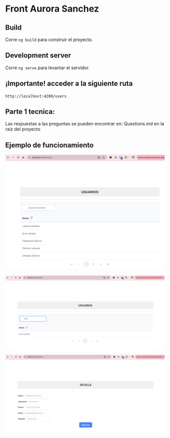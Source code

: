 # Front Aurora Sanchez

## Build

Corre `ng build` para construir el proyecto.

## Development server

Corre  `ng serve` para levantar el servidor.

## ¡Importante! acceder a la siguiente ruta

`http://localhost:4200/users`

## Parte 1 tecnica:

Las respuestas a las preguntas se pueden encontrar en:
Questions.md en la raiz del proyecto

## Ejemplo de funcionamiento


![User](pantallas/users.png)

![User](pantallas/filter.png)

![User](pantallas/detalle.png)